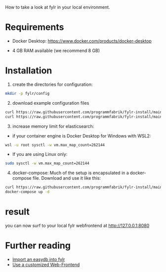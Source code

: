 How to take a look at fylr in your local environment.

# Requirements

* Docker Desktop: https://www.docker.com/products/docker-desktop

* 4 GB RAM available (we recommend 8 GB)

# Installation

1. create the directories for configuration:

```bash
mkdir -p fylr/config
```

2. download example configuration files

```bash
curl https://raw.githubusercontent.com/programmfabrik/fylr-install/main/desktop/fylr.yml > flyr/config/fylr.yml
curl https://raw.githubusercontent.com/programmfabrik/fylr-install/main/desktop/execserver.yml > flyr/config/execserver.yml
```
3. increase memory limit for elasticsearch:

* if your container engine is Docker Desktop for Windows with WSL2:

```bash
wsl -u root sysctl -w vm.max_map_count=262144
```

* If you are using Linux only:

```bash
sudo sysctl -w vm.max_map_count=262144
```

4. docker-compose: Much of the setup is encapsulated in a docker-compose file. Download and use it like this:

```bash
curl https://raw.githubusercontent.com/programmfabrik/fylr-install/main/desktop/docker-compose.yml > docker-compose.yml
docker-compose up -d
```

# result

you can now surf to your local fylr webfrontend at http://127.0.0.1:8080

# Further reading

* [Import an easydb into fylr](../customization/restore-easydb5.md)
* [Use a customized Web-Frontend](../customization/webfrontend.md)

